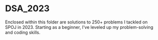 # DSA_2023
Enclosed within this folder are solutions to 250+ problems I tackled on SPOJ in 2023. Starting as a beginner, I've leveled up my problem-solving and coding skills.
